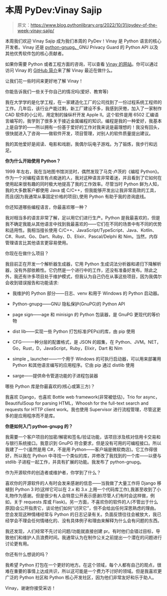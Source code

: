 # 本周 PyDev:Vinay Sajip

> 原文：<https://www.blog.pythonlibrary.org/2022/10/31/pydev-of-the-week-vinay-sajip/>

本周我们欢迎 Vinay Sajip 成为我们本周的 PyDev！Vinay 是 Python 语言的核心开发者。Vinay 还是 [python-gnupg、](https://pypi.org/project/python-gnupg/)GNU Privacy Guard 的 Python API 以及其他优秀软件包的核心贡献者。

如果你需要 Python 或者工程方面的咨询，可以查看 [Vinay 的网站](https://www.red-dove.com/)。你可以通过访问 Vinay 的 [GitHub 简介](https://github.com/vsajip/)来了解 Vinay 最近在做什么。

让我们花一些时间来更好地了解 Vinay！

你能告诉我们一些关于你自己的情况吗(爱好、教育等)

我在大学学的是化学工程，在一家建造化工厂的公司找到了一份过程系统工程师的工作。几年后，该行业产能过剩，新工厂建设不多，我感到厌倦，加入了一家制作 CAD 软件的小公司，用定制的操纵杆开发 Apple II。这个软件是用 6502 汇编语言编写的，我学到了很多关于接近金属编程的知识。编程是我的一种爱好，我基本上是自学的——所以拥有一份基于爱好的工作对我来说是最理想的！我没有回头，很快就进入了咨询——做软件开发，项目管理，对别人的软件质量提出建议。

我的其他爱好是阅读、电影和戏剧，我偶尔玩电子游戏。为了锻炼，我步行和远足。

**你为什么开始使用 Python？**

1999 年左右，我在当地图书馆浏览时，偶然发现了马克·卢茨的《编程 Python》。作为一个对编程语言有点痴迷的人，我对这种语言非常着迷，并且看到了它如何在使用起来很有趣的同时极大地提高了我的工作效率。尽管当时 Python 鲜为人知，我的大多数客户都使用 Java 或 C/C++，但我能够开发出让我非常高效的工具，而且(因为我通常从事固定价格的项目),使用 Python 有助于我的咨询底线。

你还知道哪些编程语言，你最喜欢哪一种？

我对相当多的语言非常了解，足以用它们进行生产。Python 是我最喜欢的，但是我不确定我能从其他语言中找到我最喜欢的——它们在不同的场景中有不同的优势和适用性。我相当擅长使用 C/C++、JavaScript/TypeScript、Java、Kotlin、C#、Rust、Go、Dart、Ruby、D、Elixir、Pascal/Delphi 和 Nim。当然，内存管理语言比其他语言更容易使用。

你现在在做什么项目？

我目前正在开发一个解析器生成器，它用 Python 生成词法分析器和递归下降解析器，没有外部依赖性。它仍然是一个进行中的工作，还没有准备好发布。除此之外，我还有许多项目处于维护模式，但我认为自己仍在从事这些项目，因为我偶尔会收到错误报告和功能请求:

*   我维护的 Python 部分——日志、venv 和用于 Windows 的 Python 启动器。

*   Python-gnupg——GNU 隐私保护(GnuPG)的 Python API

*   page sign——age 和 minisign 的 Python 包装器，是 GnuPG 更现代的等价物

*   dist lib——实现一些 Python 打包标准(PEPs)的库，由 pip 使用

*   CFG——一种分层的配置格式，是 JSON 的超集，在 Python、JVM。NET，Go，Rust，D，JavaScript，Ruby，Elixir，Dart 和 Nim

*   simple _ launcher——一个用于 Windows 的可执行启动器，可以用来部署用 Python 和其他语言编写的应用程序。它由 pip 通过 distlib 使用

*   sarge——提供命令管道功能的子进程包装器

哪些 Python 库是你最喜欢的(核心或第三方)？

我喜欢 Django，也喜欢 Bottle web framework(非常被低估)，Trio for async，BeautifulSoup for parsing HTML，Whoosh for the full-text search and requests for HTTP client work。我也使用 Supervisor 进行流程管理，尽管这更多的是应用程序而不是库。

 **你是如何入门 python-gnupg 的？**

我需要一个客户项目的加密/解密和签名/验证功能，该项目涉及核对信用卡交易和与银行系统接口。我意识到 GnuPG 符合要求，但是没有可用的可编程接口。所以我建了一个(虽然是用 C#，不是用 Python——客户端是微软商店)。它工作得很好，所以我在 Python 中寻找一个类似的库，并修改了我找到的一个库——以便与 stdlib 子进程一起工作，并具有扩展的功能。我发布了 python-gnupg。

作为开源软件的创造者或维护者，你学到了什么？

喜欢你的开源软件的人有时会发来感谢的信息——当我做了大量工作将 Django 移植到 Python 3 时(这样它可以在 2.x 和 3.x 上用一个代码库工作),我甚至收到了小礼物作为感谢。但是很少有人会特意公开表示感谢(尽管人们有时会这样做，例如，关于 requests 库或 Flask)。另一方面，不喜欢你的软件的人(不管出于什么原因)会公开指责它，谈论他们如何“讨厌它”，但不会给出任何深思熟虑的理由。您会发现这种情绪经常与 Python 的日志记录有关。负面反馈往往会被放大，我已经学会不理会任何情绪化的、没有具体例子和理由来解释为什么会有问题的东西。

我还发现，人们经常不先讨论问题/功能就直接创建 pr。有时他们会错过目标，导致他们和维护人员浪费时间。我通常认为在制作公关之前提出一个潜在的问题进行讨论更有用。

你还有什么想说的吗？

我希望 Python 打包在一个更好的地方。在这个领域，每个人都有自己的观点，很难在重要的事情上达成共识，所以这可能是一个费力不讨好的领域。但是我喜欢更广泛的 Python 社区和 Python 核心开发社区，因为他们非常友好和乐于助人。

Vinay，谢谢你接受采访！